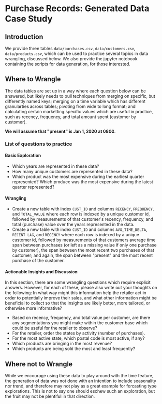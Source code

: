 # Purchase Records: Generated Data Case Study

## Introduction

We provide three tables `data/purchases.csv`, `data/customers.csv`, `data/products.csv`, which can be used to practice several topics in data wrangling, discussed below. We also provide the jupyter notebook containing the scripts for data generation, for those interested.  

## Where to Wrangle

The data tables are set up in a way where each question below can be answered, but likely needs to pull techniques from merging on specific, but differently named keys; merging on a time variable which has different granularties across tables; pivoting from wide to long format; and calculating certain marketting specific values which are useful in practice, such as recency, frequency, and total amount spent (customer by customer). 

**We will assume that "present" is Jan 1, 2020 at 0800.**

### List of questions to practice 
#### Basic Exploration

  - Which years are represented in these data?
  - How many unique customers are represented in these data?
  - Which product was the most expensive during the earliest quarter represented? Which produce was the most expensive during the latest quarter represented?

#### Wrangling

  - Create a new table with index `CUST_ID` and columns  `RECENCY`, `FREQUENCY`, and `TOTAL_VALUE` where each row is indexed by a unique customer id, followed by measurements of that customer's recency, frequency, and total (purchase) value over the years represented in the data.
  - Create a new table with index `CUST_ID` and columns `AVG_TIME_DELTA`, `RECENT_LAG`, and `RECENCY` where each row is indexed by a unique customer id, followed by measurements of that customers average time span between purchases (or left as a missing value if only one purchase by customer), the span between the most recent two purchases of that customer; and again, the span between "present" and the most recent purchase of the customer.

#### Actionable Insights and Discussion

In this section, there are some wrangling questions which require explicit answers. However, for each of these, please also write out your thoughts on the following: In what way might this information help the retailer act in order to potentially improve their sales, and what other information might be beneficial to collect so that the insights are likely better, more tailored, or otherwise more informative?

  - Based on recency, frequency, and total value per customer, are there any segmentations you might make within the customer base which could be useful for the retailer to observe?
  - For the retailer, order the states by activity (number of purchases). 
  - For the most active state, which postal code is most active, if any?
  - Which products are bringing in the most revenue?
  - Which products are being sold the most and least frequently?
 
## Where not to Wrangle

While we encourage using these data to play around with the time feature, the generation of data was not done with an intention to include seasonality nor trend, and therefore may not play as a great example for forcasting type explorations. This is not to say one should eschew such an exploration, but the fruit may not be plentiful in that direction.

